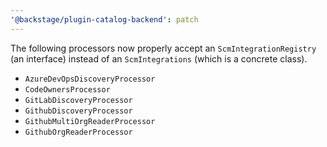 ```yaml
---
'@backstage/plugin-catalog-backend': patch
---
```


The following processors now properly accept an `ScmIntegrationRegistry` (an
interface) instead of an `ScmIntegrations` (which is a concrete class).

- `AzureDevOpsDiscoveryProcessor`
- `CodeOwnersProcessor`
- `GitLabDiscoveryProcessor`
- `GithubDiscoveryProcessor`
- `GithubMultiOrgReaderProcessor`
- `GithubOrgReaderProcessor`
